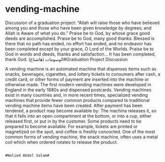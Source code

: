 # vending-machine
Discussion of a graduation project: “Allah will raise those who have believed among you and those who have been given knowledge by degrees; and Allah is Aware of what you do.” Praise be to God, by whose grace good deeds are accomplished. Praise be to God, many good thanks. Blessed is there that no path has ended, no effort has ended, and no endeavor has been completed except by your grace, O Lord of the Worlds. Praise be to God in words and deeds, thanks and satisfaction... It has been completed, thank God. الوسومات (هاشتاغ)#Graduation Project Discussion 

A vending machine is an automated machine that dispenses items such as snacks, beverages, cigarettes, and lottery tickets to consumers after cash, a credit card, or other forms of payment are inserted into the machine or otherwise made. The first modern vending machines were developed in England in the early 1880s and dispensed postcards. Vending machines exist in many countries and, in more recent times, specialized vending machines that provide fewer common products compared to traditional vending machine items have been created. After payment has been tendered, a product may become available by: The machine releases it, so that it falls into an open compartment at the bottom, or into a cup, either released first, or put in by the customer. Some products need to be prepared to become available. For example, tickets are printed or magnetized on the spot, and coffee is freshly concocted. One of the most common forms of vending machine, the snack machine, often uses a metal coil which when ordered rotates to release the product.

                                                                                 #Walied Abdel Salam# 
